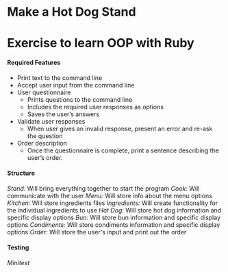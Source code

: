 # Make a Hot Dog Stand

# Exercise to learn OOP with Ruby

#### Required Features
* Print text to the command line
* Accept user input from the command line
* User questionnaire
   * Prints questions to the command line
   * Includes the required user responses as options
   * Saves the user’s answers
* Validate user responses
   * When user gives an invalid response, present an error and re-ask the question
* Order description
   * Once the questionnaire is complete, print a sentence describing the user’s order.

#### Structure
_Stand:_ Will bring everything together to start the program
_Cook:_ Will communicate with the user
_Menu:_ Will store info about the menu options
_Kitchen:_ Will store ingredients files
_Ingredients:_ Will create functionality for the individual ingredients to use
_Hot Dog:_ Will store hot dog information and specific display options
_Bun:_ Will store bun information and specific display options
_Condiments:_ Will store condiments information and specific display options
_Order:_ Will store the user's input and print out the order

#### Testing
_Minitest_
